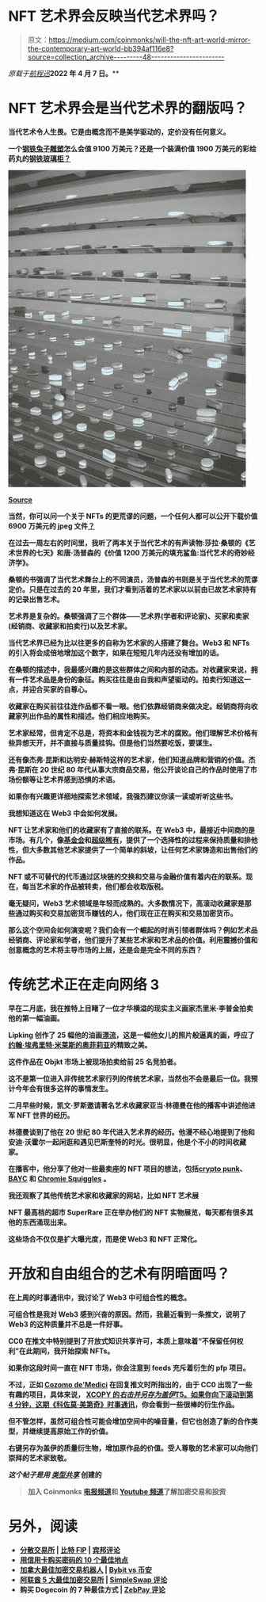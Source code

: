 # NFT 艺术界会反映当代艺术界吗？

> 原文：<https://medium.com/coinmonks/will-the-nft-art-world-mirror-the-contemporary-art-world-bb394af116e8?source=collection_archive---------48----------------------->

*原载于*[](https://web3voyage.substack.com/p/no-15-bluechip-projects-and-best?s=w)*[*航程*](https://web3voyage.substack.com/p/no-17-will-the-nft-art-world-mirror?s=w)[](https://web3voyage.substack.com/p/no-15-bluechip-projects-and-best?s=w)*[*迅*](https://web3voyage.substack.com/p/no-17-will-the-nft-art-world-mirror?s=w)[](https://web3voyage.substack.com/p/no-15-bluechip-projects-and-best?s=w)**2022 年 4 月 7 日。****

# **NFT 艺术界会是当代艺术界的翻版吗？**

**当代艺术令人生畏。它是由概念而不是美学驱动的，定价没有任何意义。**

**一个[钢铁兔子雕塑](https://www.christies.com/features/Jeff-Koons-Rabbit-Own-the-controversy-9804-3.aspx)怎么会值 9100 万美元？还是一个装满价值 1900 万美元的彩绘药丸的[钢铁玻璃柜？](http://www.artnet.com/artists/damien-hirst/lullaby-spring-RniFc32zkXo6NNU5Mob0Yw2)**

**![](img/d3e2b0c059edfbc74ad113552d4212ce.png)**

**[Source](https://www.flickr.com/photos/mariabruna/147511307/)**

**当然，你可以问一个关于 NFTs 的更荒谬的问题，一个任何人都可以公开下载价值 6900 万美元的 jpeg 文件[？](https://onlineonly.christies.com/s/beeple-first-5000-days/beeple-b-1981-1/112924)**

**在过去一周左右的时间里，我听了两本关于当代艺术的有声读物:莎拉·桑顿的《艺术世界的七天》和唐·汤普森的《价值 1200 万美元的填充鲨鱼:当代艺术的奇妙经济学》。**

**桑顿的书强调了当代艺术舞台上的不同演员，汤普森的书则是关于当代艺术的荒谬定价。只是在过去的 20 年里，我们才看到活着的艺术家以以前由已故艺术家持有的记录出售艺术。**

**艺术界是复杂的。桑顿强调了三个群体——艺术界(学者和评论家)、买家和卖家(经销商、收藏家和拍卖行)以及艺术家。**

**当代艺术界已经为比以往更多的自称为艺术家的人搭建了舞台。Web3 和 NFTs 的引入将会成倍地增加这个数字，如果在短短几年内还没有增加的话。**

**在桑顿的描述中，我最感兴趣的是这些群体之间和内部的动态。对收藏家来说，拥有一件艺术品是身份的象征。购买往往是由自我和声望驱动的。拍卖行知道这一点，并迎合买家的自尊心。**

**收藏家在购买前往往连作品都不看一眼。他们依靠经销商来做决定。经销商将向收藏家列出作品的属性和描述。他们相应地购买。**

**艺术家经常，但肯定不总是，将资本和金钱视为艺术的腐败。他们理解艺术价格有些异想天开，并不直接与质量挂钩。但是他们当然要吃饭，要谋生。**

**还有像杰弗·昆斯和达明安·赫斯特这样的艺术家，他们知道品牌和营销的价值。杰弗·昆斯在 20 世纪 80 年代从事大宗商品交易，他公开谈论自己的作品时使用了市场份额等让艺术界感到恐惧的术语。**

**如果你有兴趣更详细地探索艺术领域，我强烈建议你读一读或听听这些书。**

**我想知道这在 Web3 中会如何发展。**

**NFT 让艺术家和他们的收藏家有了直接的联系。在 Web3 中，最接近中间商的是市场。有几个，像[基金会](https://foundation.app/)和[超级稀有](https://superrare.com/)，提供了一个选择性的过程来保持质量和排他性，但大多数其他艺术家提供了一个简单的斜坡，让任何艺术家铸造和出售他们的作品。**

**NFT 或不可替代的代币通过区块链的交换和交易与金融价值有着内在的联系。现在，每当艺术家的作品被转卖，他们都会收取版税。**

**毫无疑问，Web3 艺术领域是年轻而成熟的。大多数情况下，高滚动收藏家是那些通过购买和交易加密货币赚钱的人，他们现在正在购买和交易加密货币。**

**那么这个空间会如何演变呢？我们会有一个崛起的时尚引领者群体吗？例如艺术品经销商、评论家和学者，他们提升了某些艺术家和艺术品的价值。利用震撼价值和创意概念的艺术将主导市场的上层，还是会是完全不同的东西？**

# ****传统艺术正在走向网络 3****

**早在二月底，我在推特上目睹了一位才华横溢的现实主义画家杰里米·李普金拍卖他的第一幅油画。**

**Lipking 创作了 25 幅他的油画[漂流](https://objkt.com/asset/KT1Fry9ijpYkxYbEtgF1yRYjcGkTZNhZK33g/0)，这是一幅他女儿的照片般逼真的画，呼应了[约翰·埃弗里特·米莱斯的奥菲莉亚](https://en.wikipedia.org/wiki/Ophelia_(painting))的精致之美。**

**这件作品在 Objkt 市场上被现场拍卖给前 25 名竞拍者。**

**这不是第一位进入非传统艺术家行列的传统艺术家，当然也不会是最后一位。我预计今年会有很多这样的事情发生。**

**二月早些时候，凯文·罗斯邀请著名艺术收藏家亚当·林德曼在他的播客中讲述他进军 NFT 世界的经历。**

**林德曼谈到了他在 20 世纪 80 年代进入艺术界的经历。他漫不经心地提到了他和安迪·沃霍尔一起闲逛和遇见巴斯奎特的时光。很明显，他是个不小的时间收藏家。**

**在播客中，他分享了他对一些最卖座的 NFT 项目的想法，包括[crypto punk](https://www.larvalabs.com/cryptopunks)、 [BAYC](https://boredapeyachtclub.com/#/) 和 [Chromie Squiggles](https://chromie-squiggles.com/) 。**

**我还观察了其他传统艺术家和收藏家的网站，比如 NFT 艺术展**

**NFT 最高档的超市 SuperRare 正在举办他们的 NFT 实物展览，每天都有很多其他的东西涌现出来。**

**这些场合不仅仅是扩大曝光度，而是使 Web3 和 NFT 正常化。**

# **开放和自由组合的艺术有阴暗面吗？**

**在上周的时事通讯中，我讨论了 Web3 中可组合性的概念。**

**可组合性是我对 Web3 感到兴奋的原因。然而，我最近看到一条推文，说明了 Web3 的这种质量并不总是一件好事。**

**CC0 在推文中特别提到了开放式知识共享许可，本质上意味着“不保留任何权利”在此期间，我开始探索 NFTs。**

**如果你这段时间一直在 NFT 市场，你会注意到 feeds 充斥着衍生的 pfp 项目。**

**不过，正如 [Cozomo de'Medici](https://twitter.com/CozomoMedici) 在回复推文时所指出的，由于 CC0 出现了一些有趣的项目，具体来说， [XCOPY 的*右击并另存为盖伊*T5。如果你向下滚动到第 4 分钟，这期《科佐莫·美第奇》时事通讯](https://superrare.com/artwork/right-click-and-save-as-guy-1154)，你会看到一些很棒的衍生作品。**

**但不管怎样，虽然可组合性可能会增加空间中的噪音量，但它也创造了新的合作类型，并继续提高原始工作的价值。**

**右键另存为盖伊的质量衍生物，增加原作品的价值。受人尊敬的艺术家可以向他们崇拜的艺术家致敬。**

***这个帖子是用* [*类型共享*](https://typeshare.co?ref=) 创建的**

> **加入 Coinmonks [电报频道](https://t.me/coincodecap)和 [Youtube 频道](https://www.youtube.com/c/coinmonks/videos)了解加密交易和投资**

# **另外，阅读**

*   **[分散交易所](https://coincodecap.com/what-are-decentralized-exchanges) | [比特 FIP](https://coincodecap.com/bitbns-fip) | [宾邦评论](https://coincodecap.com/bingbon-review)**
*   **[用信用卡购买密码的 10 个最佳地点](https://coincodecap.com/buy-crypto-with-credit-card)**
*   **[加拿大最佳加密交易机器人](https://coincodecap.com/5-best-crypto-trading-bots-in-canada) | [Bybit vs 币安](https://coincodecap.com/bybit-binance-moonxbt)**
*   **[阿联酋 5 大最佳加密交易所](https://coincodecap.com/best-crypto-exchanges-in-uae) | [SimpleSwap 评论](https://coincodecap.com/simpleswap-review)**
*   **购买 Dogecoin 的 7 种最佳方式 | [ZebPay 评论](https://coincodecap.com/zebpay-review)**